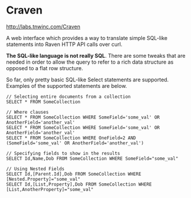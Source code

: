 Craven
======
http://labs.tnwinc.com/Craven

A web interface which provides a way to translate simple SQL-like
statements into Raven HTTP API calls over curl.

**The SQL-like language is not really SQL**. There are some tweaks that are
needed in order to allow the query to refer to a rich data structure as
opposed to a flat row structure.

So far, only pretty basic SQL-like Select statements are supported. Examples of the supported statements are below.

```
// Selecting entire documents from a collection
SELECT * FROM SomeCollection

// Where clauses
SELECT * FROM SomeCollection WHERE SomeField='some_val' OR AnotherField='another_val'
SELECT * FROM SomeCollection WHERE SomeField='some_val' OR AnotherField='another_val'
SELECT * FROM SomeCollection WHERE OneField=2 AND (SomeField='some_val' OR AnotherField='another_val')

// Specifying fields to show in the results
SELECT Id,Name,Dob FROM SomeCollection WHERE SomeField="some_val"

// Using Nested Fields
SELECT Id,[Parent.Id],Dob FROM SomeCollection WHERE [Nested.Property]="some_val"
SELECT Id,[List,Property],Dob FROM SomeCollection WHERE [List,AnotherProperty]="some_val"
```